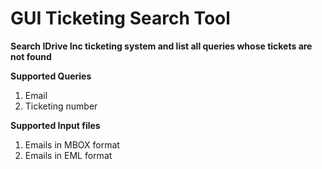 # GUI Ticketing Search Tool
**Search IDrive Inc ticketing system and list all queries whose tickets are not found**

**Supported Queries**
1. Email
2. Ticketing number

**Supported Input files**
1. Emails in MBOX format
2. Emails in EML format
